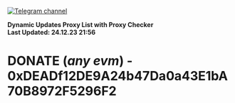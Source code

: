 [![Telegram channel](https://img.shields.io/endpoint?url=https://runkit.io/damiankrawczyk/telegram-badge/branches/master?url=https://t.me/n4z4v0d)](https://t.me/n4z4v0d) 

**Dynamic Updates Proxy List with Proxy Checker**  
**Last Updated: 24.12.23 21:56**

# DONATE (_any evm_) - 0xDEADf12DE9A24b47Da0a43E1bA70B8972F5296F2
